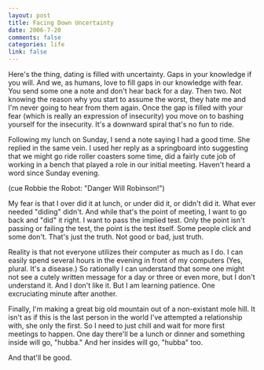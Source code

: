 ```yaml
--- 
layout: post
title: Facing Down Uncertainty
date: 2006-7-20
comments: false
categories: life
link: false
---
```

Here's the thing, dating is filled with uncertainty. Gaps in your knowledge if you will. And we, as humans, love to fill gaps in our knowledge with fear. You send some one a note and don't hear back for a day. Then two. Not knowing the reason why you start to assume the worst, they hate me and I'm never going to hear from them again. Once the gap is filled with your fear (which is really an expression of insecurity) you move on to bashing yourself for the insecurity. It's a downward spiral that's no fun to ride.

Following my lunch on Sunday, I send a note saying I had a good time. She replied in the same vein. I used her reply as a springboard into suggesting that we might go ride roller coasters some time, did a fairly cute job of working in a bench that played a role in our initial meeting. Haven't heard a word since Sunday evening.

(cue Robbie the Robot: "Danger Will Robinson!")

My fear is that I over did it at lunch, or under did it, or didn't did it. What ever needed "diding" didn't. And while that's the point of meeting, I want to go back and "did" it right. I want to pass the implied test. Only the point isn't passing or failing the test, the point is the test itself. Some people click and some don't. That's just the truth. Not good or bad, just truth.

Reality is that not everyone utilizes their computer as much as I do. I can easily spend several hours in the evening in front of my computers (Yes, plural. It's a disease.) So rationally I can understand that some one might not see a cutely written message for a day or three or even more, but I don't understand it. And I don't like it. But I am learning patience. One excruciating minute after another.

Finally, I'm making a great big old mountain out of a non-existant mole hill. It isn't as if this is the last person in the world I've attempted a relationship with, she only the first. So I need to just chill and wait for more first meetings to happen. One day there'll be a lunch or dinner and something inside will go, "hubba." And her insides will go, "hubba" too.

And that'll be good.
